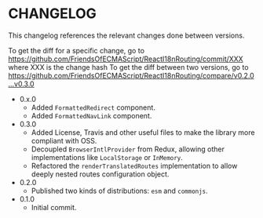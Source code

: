 # CHANGELOG

This changelog references the relevant changes done between versions.

To get the diff for a specific change, go to https://github.com/FriendsOfECMAScript/ReactI18nRouting/commit/XXX where XXX is the change hash 
To get the diff between two versions, go to https://github.com/FriendsOfECMAScript/ReactI18nRouting/compare/v0.2.0...v0.3.0

* 0.x.0
    * Added `FormattedRedirect` component.
    * Added `FormattedNavLink` component.
* 0.3.0
    * Added License, Travis and other useful files to make the library more compliant with OSS.
    * Decoupled `BrowserIntlProvider` from Redux, allowing other implementations like `LocalStorage` or `InMemory`.
    * Refactored the `renderTranslatedRoutes` implementation to allow deeply nested routes configuration object.
* 0.2.0
    * Published two kinds of distributions: `esm` and `commonjs`.
* 0.1.0
    * Initial commit.

